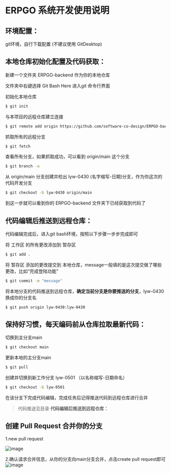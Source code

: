 # ERPGO 系统开发使用说明


## 环境配置：

git环境，自行下载配置 (不建议使用  GitDesktop)



## 本地仓库初始化配置及代码获取：

新建一个文件夹 ERPGO-backend 作为你的本地仓库

文件夹中右键选择 Git Bash Here 进入git 命令行界面

初始化本地仓库

```bash
$ git init
```
与本项目的远程仓库建立连接

```bash
$ git remote add origin https://github.com/software-co-design/ERPGO-backend.git
```
抓取所有的远程分支

```bash
$ git fetch
```
查看所有分支，如果抓取成功，可以看到 origin/main 这个分支

``` bash
$ git branch -a
```

从 origin/main 分支创建并检出 lyw-0430 (名字缩写-日期)分支，作为你这次的代码开发分支

```bash
$ git checkout -b lyw-0430 origin/main
```

到这一步就可以看到你的 ERPGO-backend 文件夹下已经获取到代码了



## 代码编辑后推送到远程仓库：

代码编辑完成后，进入git bash环境，按照以下步骤一步步完成即可

将 工作区 的所有更改添加到 暂存区

``` bash
$ git add .
```

将 暂存区 添加的更改提交到 本地仓库，message一般填的是这次提交做了哪些更改，比如“完成登陆功能”

``` bash
$ git commit -m "message"
```

将本地分支的代码推送到远程仓库，**确定当前分支是你要推送的分支**，lyw-0430 换成你的分支名

``` bash
$ git push origin lyw-0430:lyw-0430
```



## 保持好习惯，每天编码前从仓库拉取最新代码：

切换到主分支main

``` bash
$ git checkout main
```

更新本地的主分支main

``` bash
$ git pull
```

创建并切换到新工作分支 lyw-0501 （以名称缩写-日期命名）

``` bash
$ git checkout -b lyw-0501
```

在该分支下完成代码编辑，完成任务后记得推送代码到远程仓库进行合并

> 代码推送见目录 **代码编辑后推送到远程仓库：**





## 创建 Pull Request 合并你的分支
1.new pull request

![image](https://user-images.githubusercontent.com/58586834/116671888-11b27100-a9d4-11eb-90b8-4d8e3da9cf40.png)

2.确认请求合并信息，从你的分支向main分支合并，点击create pull request即可
![image](https://user-images.githubusercontent.com/58586834/116672407-bc2a9400-a9d4-11eb-902e-a01a2abb7d3d.png)
















































